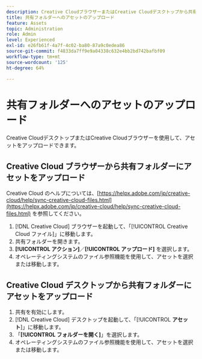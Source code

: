 ```yaml
---
description: Creative CloudブラウザーまたはCreative Cloudデスクトップから共有フォルダーにアセットをアップロードします。
title: 共有フォルダーへのアセットのアップロード
feature: Assets
topic: Administration
role: Admin
level: Experienced
exl-id: e26fb61f-4a7f-4c02-ba80-87a9c0edea86
source-git-commit: f4833da7ff9e9a04338c632e4bb2bd742bafbf09
workflow-type: tm+mt
source-wordcount: '125'
ht-degree: 64%

---
```


# 共有フォルダーへのアセットのアップロード

Creative CloudデスクトップまたはCreative Cloudブラウザーを使用して、アセットをアップロードできます。

## Creative Cloud ブラウザーから共有フォルダーにアセットをアップロード

Creative Cloud のヘルプについては、[https://helpx.adobe.com/jp/creative-cloud/help/sync-creative-cloud-files.html](https://helpx.adobe.com/jp/creative-cloud/help/sync-creative-cloud-files.html) を参照してください。

1. [!DNL Creative Cloud] ブラウザーを起動して、「[!UICONTROL Creative Cloud ファイル]」に移動します。
1. 共有フォルダーを開きます。
1. **[!UICONTROL アクション]**／**[!UICONTROL アップロード]** を選択します。
1. オペレーティングシステムのファイル参照機能を使用して、アセットを選択または移動します。

## Creative Cloud デスクトップから共有フォルダーにアセットをアップロード

1. 共有を有効にします。
1. [!DNL Creative Cloud] デスクトップを起動して、「[!UICONTROL **アセット**]」に移動します。
1. 「**[!UICONTROL フォルダーを開く]**」を選択します。
1. オペレーティングシステムのファイル参照機能を使用して、アセットを選択または移動します。
